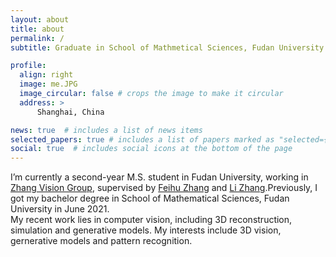 ```yaml
---
layout: about
title: about
permalink: /
subtitle: Graduate in School of Mathmetical Sciences, Fudan University

profile:
  align: right
  image: me.JPG
  image_circular: false # crops the image to make it circular
  address: >
      Shanghai, China

news: true  # includes a list of news items
selected_papers: true # includes a list of papers marked as "selected={true}"
social: true  # includes social icons at the bottom of the page
---
```


  I’m currently a second-year M.S. student in Fudan University, working in [Zhang Vision Group](https://fudan-zvg.github.io/), supervised by [Feihu Zhang](http://www.feihuzhang.com/) and [Li Zhang](https://www.robots.ox.ac.uk/~lz/).Previously, I got my bachelor degree in School of Mathematical Sciences, Fudan University in June 2021.   
  My recent work lies in computer vision, including 3D reconstruction, simulation and generative models. My interests include 3D vision, gernerative models and pattern recognition.

